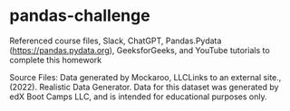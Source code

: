# pandas-challenge
Referenced course files, Slack, ChatGPT, Pandas.Pydata (https://pandas.pydata.org), GeeksforGeeks, and YouTube tutorials to complete this homework

Source Files: Data generated by Mockaroo, LLCLinks to an external site., (2022). Realistic Data Generator. Data for this dataset was generated by edX Boot Camps LLC, and is intended for educational purposes only.
